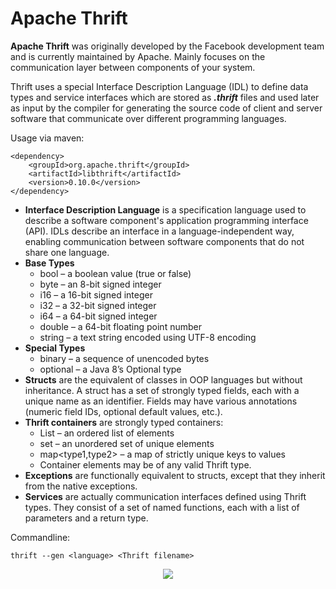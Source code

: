 # Apache Thrift
**Apache Thrift** was originally developed by the Facebook development team and is currently maintained by Apache. Mainly focuses on the communication layer between components of your system.

Thrift uses a special Interface Description Language (IDL) to define data types and service interfaces which are stored as ***.thrift*** files and used later as input by the compiler for generating the source code of client and server software that communicate over different programming languages.

Usage via maven:
```
<dependency>
    <groupId>org.apache.thrift</groupId>
    <artifactId>libthrift</artifactId>
    <version>0.10.0</version>
</dependency>
```
  - **Interface Description Language** is a specification language used to describe a software component's application programming interface (API). IDLs describe an interface in a language-independent way, enabling communication between software components that do not share one language.
  - **Base Types**
    - bool – a boolean value (true or false)
    - byte – an 8-bit signed integer
    - i16 – a 16-bit signed integer
    - i32 – a 32-bit signed integer
    - i64 – a 64-bit signed integer
    - double – a 64-bit floating point number
    - string – a text string encoded using UTF-8 encoding
  - **Special Types** 
    - binary – a sequence of unencoded bytes
    - optional – a Java 8’s Optional type
  - **Structs** are the equivalent of classes in OOP languages but without inheritance. A struct has a set of strongly typed fields, each with a unique name as an identifier. Fields may have various annotations (numeric field IDs, optional default values, etc.).
  - **Thrift containers** are strongly typed containers:
    - List – an ordered list of elements
    - set – an unordered set of unique elements
    - map<type1,type2> – a map of strictly unique keys to values
    - Container elements may be of any valid Thrift type.
  - **Exceptions** are functionally equivalent to structs, except that they inherit from the native exceptions.
  - **Services** are actually communication interfaces defined using Thrift types. They consist of a set of named functions, each with a list of parameters and a return type.

Commandline: 
``` 
thrift --gen <language> <Thrift filename> 
```
<p align="center">
  <img src="https://upload.wikimedia.org/wikipedia/commons/thumb/d/df/Apache_Thrift_architecture.png/273px-Apache_Thrift_architecture.png"/></p>

